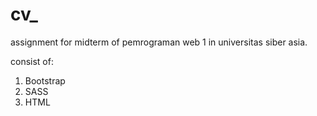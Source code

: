 # cv\_

assignment for midterm of pemrograman web 1 in universitas siber asia.

consist of:

1. Bootstrap
2. SASS
3. HTML
